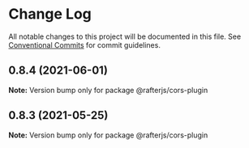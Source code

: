 # Change Log

All notable changes to this project will be documented in this file.
See [Conventional Commits](https://conventionalcommits.org) for commit guidelines.

## 0.8.4 (2021-06-01)

**Note:** Version bump only for package @rafterjs/cors-plugin





## 0.8.3 (2021-05-25)

**Note:** Version bump only for package @rafterjs/cors-plugin
